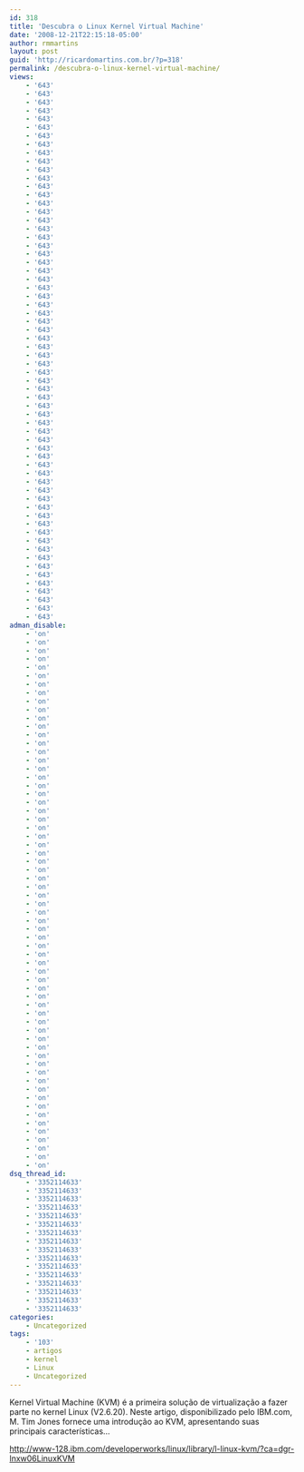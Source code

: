 ```yaml
---
id: 318
title: 'Descubra o Linux Kernel Virtual Machine'
date: '2008-12-21T22:15:18-05:00'
author: rmmartins
layout: post
guid: 'http://ricardomartins.com.br/?p=318'
permalink: /descubra-o-linux-kernel-virtual-machine/
views:
    - '643'
    - '643'
    - '643'
    - '643'
    - '643'
    - '643'
    - '643'
    - '643'
    - '643'
    - '643'
    - '643'
    - '643'
    - '643'
    - '643'
    - '643'
    - '643'
    - '643'
    - '643'
    - '643'
    - '643'
    - '643'
    - '643'
    - '643'
    - '643'
    - '643'
    - '643'
    - '643'
    - '643'
    - '643'
    - '643'
    - '643'
    - '643'
    - '643'
    - '643'
    - '643'
    - '643'
    - '643'
    - '643'
    - '643'
    - '643'
    - '643'
    - '643'
    - '643'
    - '643'
    - '643'
    - '643'
    - '643'
    - '643'
    - '643'
    - '643'
    - '643'
    - '643'
    - '643'
    - '643'
    - '643'
    - '643'
    - '643'
    - '643'
    - '643'
    - '643'
    - '643'
    - '643'
    - '643'
    - '643'
adman_disable:
    - 'on'
    - 'on'
    - 'on'
    - 'on'
    - 'on'
    - 'on'
    - 'on'
    - 'on'
    - 'on'
    - 'on'
    - 'on'
    - 'on'
    - 'on'
    - 'on'
    - 'on'
    - 'on'
    - 'on'
    - 'on'
    - 'on'
    - 'on'
    - 'on'
    - 'on'
    - 'on'
    - 'on'
    - 'on'
    - 'on'
    - 'on'
    - 'on'
    - 'on'
    - 'on'
    - 'on'
    - 'on'
    - 'on'
    - 'on'
    - 'on'
    - 'on'
    - 'on'
    - 'on'
    - 'on'
    - 'on'
    - 'on'
    - 'on'
    - 'on'
    - 'on'
    - 'on'
    - 'on'
    - 'on'
    - 'on'
    - 'on'
    - 'on'
    - 'on'
    - 'on'
    - 'on'
    - 'on'
    - 'on'
    - 'on'
    - 'on'
    - 'on'
    - 'on'
    - 'on'
    - 'on'
    - 'on'
    - 'on'
    - 'on'
dsq_thread_id:
    - '3352114633'
    - '3352114633'
    - '3352114633'
    - '3352114633'
    - '3352114633'
    - '3352114633'
    - '3352114633'
    - '3352114633'
    - '3352114633'
    - '3352114633'
    - '3352114633'
    - '3352114633'
    - '3352114633'
    - '3352114633'
    - '3352114633'
    - '3352114633'
categories:
    - Uncategorized
tags:
    - '103'
    - artigos
    - kernel
    - Linux
    - Uncategorized
---
```


Kernel Virtual Machine (KVM) é a primeira solução de virtualização a fazer parte no kernel Linux (V2.6.20). Neste artigo, disponibilizado pelo IBM.com, M. Tim Jones fornece uma introdução ao KVM, apresentando suas principais características…

<http://www-128.ibm.com/developerworks/linux/library/l-linux-kvm/?ca=dgr-lnxw06LinuxKVM>